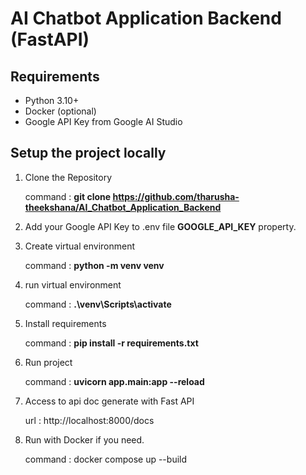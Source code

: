 # AI Chatbot Application Backend (FastAPI)

## Requirements
- Python 3.10+
- Docker (optional)
- Google API Key from Google AI Studio

## Setup the project locally
1. Clone the Repository
    
    command : **git clone https://github.com/tharusha-theekshana/AI_Chatbot_Application_Backend**


2. Add your Google API Key to .env file **GOOGLE_API_KEY** property.


3. Create virtual environment
    
    command : **python -m venv venv**


4. run virtual environment

   command : **.\venv\Scripts\activate**


5. Install requirements

    command : **pip install -r requirements.txt**


6. Run project

    command : **uvicorn app.main:app --reload**


7. Access to api doc generate with Fast API
   
    url : http://localhost:8000/docs


8. Run with Docker if you need.

   command : docker compose up --build

   
